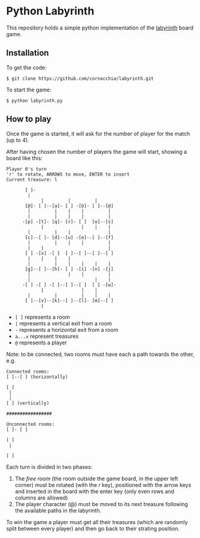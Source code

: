 # Python Labyrinth #

This repository holds a simple python implementation of the [labyrinth](https://en.wikipedia.org/wiki/Labyrinth_%28board_game%29) board game.

## Installation ##
To get the code:
```
$ git clone https://github.com/cornacchia/labyrinth.git
```
To start the game:
```
$ python labyrinth.py
```

## How to play ##
Once the game is started, it will ask for the number of player for the match (up to 4).

After having chosen the number of players the game will start, showing a board like this:
```
Player 0's turn
'r' to rotate, ARROWS to move, ENTER to insert
Current treasure: l
           
       [ ]-
        |  
             |         |         |       
       [@]- [ ]--[a]- [ ] -[b]- [ ]--[@]
        |         |    |    |         |  
        |         |    |    |         |  
      -[p] -[t]- [q]- [r]- [ ]  [o]--[s]
             |              |    |    |  
        |         |    |              |  
       [c]--[ ]- [d]--[u] -[e]--[ ]--[f]
        |         |    |    |         |  
        |    |                        |  
       [ ] -[x] -[ ]  [ ]--[ ]--[ ]--[ ]
        |    |    |    |                 
        |         |    |    |    |    |  
       [g]--[ ]--[h]- [ ] -[i] -[n] -[j]
        |              |    |         |  
        |                        |    |  
      -[ ] -[ ] -[ ]--[ ]--[ ]  [ ] -[w]-
             |              |    |       
        |         |         |    |    |  
       [ ]--[v]--[k]--[ ]--[l]- [m]--[ ]
             |                           

```
* `[ ]` represents a room
* `|` represents a vertical exit from a room
* `-` represents a horizontal exit from a room
* `a...x` represent treasures
* `@` represents a player

Note: to be connected, two rooms must have each a path towards the other, e.g.
```
Connected rooms:
[ ]--[ ] (horizontally)

[ ]
 |
 |
[ ] (vertically)

#################

Unconnected rooms:
[ ]- [ ]

[ ]
 |

[ ]
```

Each turn is divided in two phases:
1. The _free room_ (the room outside the game board, in the upper left corner) must be rotated (with the *r* key), positioned with the arrow keys and inserted in the board with the enter key (only even rows and columns are allowed)
2. The player character (@) must be moved to its next treasure following the available paths in the labyrinth.

To win the game a player must get all their treasures (which are randomly split between every player) and then go back to their strating position.
